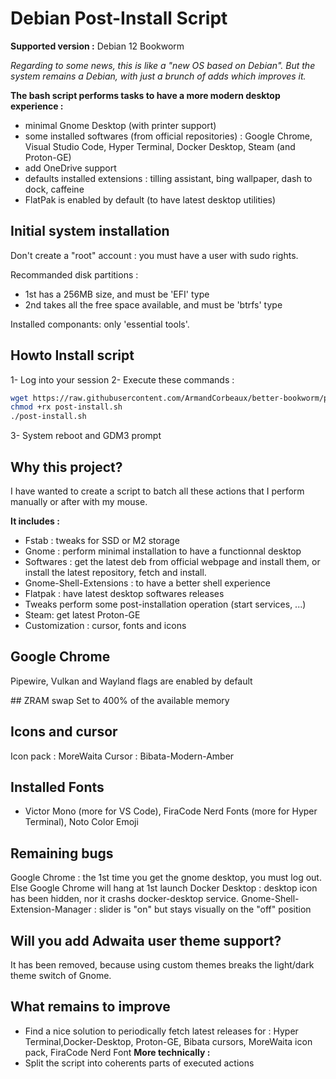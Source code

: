 # Debian Post-Install Script

**Supported version :** Debian 12 Bookworm

*Regarding to some news, this is like a "new OS based on Debian".*
*But the system remains a Debian, with just a brunch of adds which improves it.*

**The  bash script performs tasks to have a more modern desktop experience :**
- minimal Gnome Desktop (with printer support)
- some installed softwares (from official repositories) :
Google Chrome, Visual Studio Code, Hyper Terminal, Docker Desktop, Steam (and Proton-GE)
- add OneDrive support
- defaults installed extensions : tilling assistant, bing wallpaper, dash to dock, caffeine
- FlatPak is enabled by default (to have latest desktop utilities)

## Initial system installation
Don't create a "root" account : you must have a user with sudo rights.

Recommanded disk partitions :
- 1st has a 256MB size, and must be 'EFI' type
- 2nd takes all the free space available, and must be 'btrfs' type

Installed componants: only 'essential tools'.

## Howto Install script
1- Log into your session
2- Execute these commands :
```bash
wget https://raw.githubusercontent.com/ArmandCorbeaux/better-bookworm/post-install.sh
chmod +rx post-install.sh
./post-install.sh
```
3- System reboot and GDM3 prompt

## Why this project?
I have wanted to create a script to batch all these actions that I perform manually or after with my mouse.

**It includes :**
- Fstab : tweaks for SSD or M2 storage
- Gnome : perform minimal installation to have a functionnal desktop
- Softwares : get the latest deb from official webpage and install them, or install the latest repository, fetch and install.
- Gnome-Shell-Extensions : to have a better shell experience
- Flatpak : have latest desktop softwares releases
- Tweaks perform some post-installation operation (start services, ...)
- Steam: get latest Proton-GE
- Customization : cursor, fonts and icons

## Google Chrome
Pipewire, Vulkan and Wayland flags are enabled by default

## ZRAM swap
Set to 400% of the available memory

## Icons and cursor
Icon pack : MoreWaita
Cursor : Bibata-Modern-Amber
## Installed Fonts
- Victor Mono (more for VS Code), FiraCode Nerd Fonts (more for Hyper Terminal), Noto Color Emoji

## Remaining bugs
Google Chrome : the 1st time you get the gnome desktop, you must log out. Else Google Chrome will hang at 1st launch
Docker Desktop : desktop icon has been hidden, nor it crashs docker-desktop service.
Gnome-Shell-Extension-Manager : slider is "on" but stays visually on the "off" position

## Will you add Adwaita user theme support?
It has been removed, because using custom themes breaks the light/dark theme switch of Gnome.

## What remains to improve
- Find a nice solution to periodically fetch latest releases for : Hyper Terminal,Docker-Desktop, Proton-GE, Bibata cursors, MoreWaita icon pack, FiraCode Nerd Font
**More technically :**
- Split the script into coherents parts of executed actions
